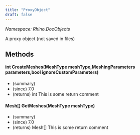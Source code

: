 ```yaml
---
title: "ProxyObject"
draft: false
---
```


*Namespace: Rhino.DocObjects*

   A proxy object (not saved in files)
   
## Methods
#### int CreateMeshes(MeshType meshType,MeshingParameters parameters,bool ignoreCustomParameters)
- (summary) 
- (since) 7.0
- (returns) int This is some return comment
#### Mesh[] GetMeshes(MeshType meshType)
- (summary) 
- (since) 7.0
- (returns) Mesh[] This is some return comment
